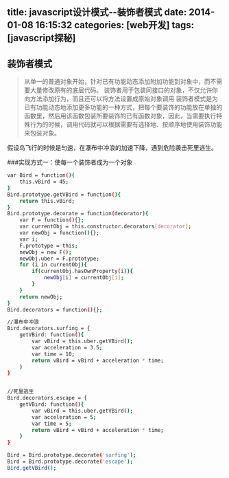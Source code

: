 title: javascript设计模式--装饰者模式
date: 2014-01-08 16:15:32
categories: [web开发]
tags: [javascript探秘]
---

装饰者模式
-------------------------

> 从单一的普通对象开始，针对已有功能动态添加附加功能到对象中，而不需要大量修改原有的底层代码。
> 装饰者用于包装同接口的对象，不仅允许你向方法添加行为，而且还可以将方法设置成原始对象调用
> 装饰者模式是为已有功能动态地添加更多功能的一种方式，把每个要装饰的功能放在单独的函数里，然后用该函数包装所要装饰的已有函数对象，因此，当需要执行特殊行为的时候，调用代码就可以根据需要有选择地、按顺序地使用装饰功能来包装对象。
<!--more-->
假设鸟飞行的时候是匀速，在瀑布中冲浪的加速下降，遇到危险袭击死里逃生。

###实现方式一：使每一个装饰者成为一个对象

```sh
var Bird = function(){
    this.vBird = 45;
}
Bird.prototype.getVBird = function(){
    return this.vBird;
}
Bird.prototype.decorate = function(decorator){
    var F = function(){};
    var currentObj = this.constructor.decorators[decorator];
    var newObj = function(){};
    var i;
    F.prototype = this;
    newObj = new F();
    newObj.uber = F.prototype;
    for (i in currentObj){
        if(currentObj.hasOwnProperty(i)){
            newObj[i] = currentObj[i];
        }
    }
    return newObj;
}
Bird.decorators = function(){};

//瀑布中冲浪
Bird.decorators.surfing = {
    getVBird: function(){
        var vBird = this.uber.getVBird();
        var acceleration = 3.5;
        var time = 10;
        return vBird = vBird + acceleration * time;
    }
}


//死里逃生
Bird.decorators.escape = {
    getVBird: function(){
        var vBird = this.uber.getVBird();
        var acceleration = 5;
        var time = 5;
        return vBird = vBird + acceleration * time;
    }
}

Bird = Bird.prototype.decorate('surfing');
Bird = Bird.prototype.decorate('escape');
Bird.getVBird();
```



